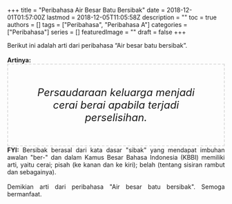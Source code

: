 +++
title = "Peribahasa Air Besar Batu Bersibak"
date = 2018-12-01T01:57:00Z
lastmod = 2018-12-05T11:05:58Z
description = ""
toc = true
authors = []
tags = ["Peribahasa", "Peribahasa A"]
categories = ["Peribahasa"]
series = []
featuredImage = ""
draft = false
+++

<div dir="ltr" style="text-align: left;" trbidi="on"><div style="text-align: justify;">Berikut ini adalah arti dari peribahasa “Air besar batu bersibak”.</div><br /><div style="text-align: justify;"><b>Artinya:</b></div><div style="border: 2px dashed #ddd; font-size: 24px; height: auto; margin: 0 auto; padding: 50px; text-align: center; width: auto;"><i>Persaudaraan keluarga menjadi cerai berai apabila terjadi perselisihan.</i></div><div style="text-align: justify;"><b>FYI:</b> Bersibak berasal dari kata dasar "sibak" yang mendapat imbuhan awalan "ber-" dan dalam Kamus Besar Bahasa Indonesia (KBBI) memiliki arti, yaitu cerai; pisah (ke kanan dan ke kiri); belah (tentang sisiran rambut dan sebagainya).<br /><br /></div><div style="text-align: justify;">Demikian arti dari peribahasa "Air besar batu bersibak". Semoga bermanfaat.</div></div>
